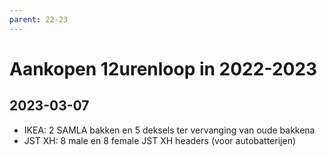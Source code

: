 ```yaml
---
parent: 22-23
---
```


# Aankopen 12urenloop in 2022-2023

## 2023-03-07

- IKEA: 2 SAMLA bakken en 5 deksels ter vervanging van oude bakkena
- JST XH: 8 male en 8 female JST XH headers (voor autobatterijen)
